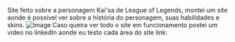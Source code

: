 Site feito sobre a personagem Kai'sa de League of Legends, montei um site aonde é possivel ver sobre a história do personagem, suas habilidades e skins.
![image](https://github.com/KAEDESK/kai-sa/assets/131830888/99a8ff63-cd86-4642-a42a-4a4e66f45492)
Caso queira ver todo o site em funcionamento postei um video no linkedIn aonde eu testo cada área do site
link:
